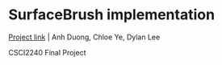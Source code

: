 # SurfaceBrush implementation
[Project link](https://www.cs.ubc.ca/labs/imager/tr/2019/SurfaceBrush/) | Anh Duong, Chloe Ye, Dylan Lee

CSCI2240 Final Project
